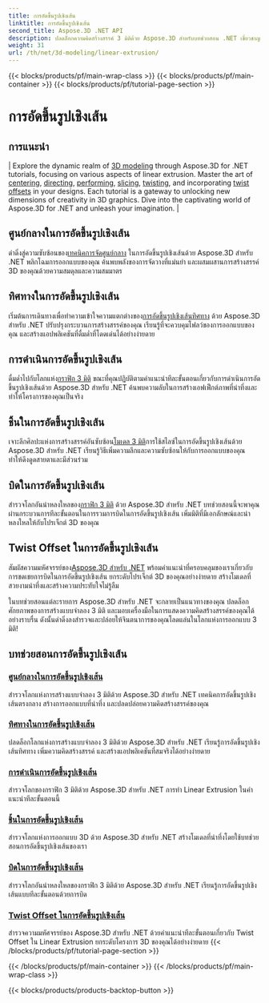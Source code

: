 ```yaml
---
title: การอัดขึ้นรูปเชิงเส้น
linktitle: การอัดขึ้นรูปเชิงเส้น
second_title: Aspose.3D .NET API
description: ปลดล็อกความคิดสร้างสรรค์ 3 มิติด้วย Aspose.3D สำหรับบทช่วยสอน .NET เชี่ยวชาญเทคนิคการอัดขึ้นรูปเชิงเส้น ปรับปรุงการออกแบบ และยกระดับโครงการของคุณได้อย่างง่ายดาย
weight: 31
url: /th/net/3d-modeling/linear-extrusion/
---
```


{{< blocks/products/pf/main-wrap-class >}}
{{< blocks/products/pf/main-container >}}
{{< blocks/products/pf/tutorial-page-section >}}

# การอัดขึ้นรูปเชิงเส้น

## การแนะนำ
| Explore the dynamic realm of [3D modeling](./center-in-linear-extrusion/) through Aspose.3D for .NET tutorials, focusing on various aspects of linear extrusion. Master the art of [centering](./center-in-linear-extrusion/), [directing](./direction-in-linear-extrusion/), [performing](./performing-linear-extrusion/), [slicing](./slices-in-linear-extrusion/), [twisting](./twist-in-linear-extrusion/), and incorporating [twist offsets](./twist-offset-in-linear-extrusion/) in your designs. Each tutorial is a gateway to unlocking new dimensions of creativity in 3D graphics. Dive into the captivating world of Aspose.3D for .NET and unleash your imagination. |

## ศูนย์กลางในการอัดขึ้นรูปเชิงเส้น
 ดำดิ่งสู่ความซับซ้อนของ[เทคนิคการจัดศูนย์กลาง](./center-in-linear-extrusion/) ในการอัดขึ้นรูปเชิงเส้นด้วย Aspose.3D สำหรับ .NET พลิกโฉมการออกแบบของคุณ ค้นพบพลังของการจัดวางที่แม่นยำ และผสมผสานการสร้างสรรค์ 3D ของคุณด้วยความสมดุลและความสมมาตร

## ทิศทางในการอัดขึ้นรูปเชิงเส้น
 เริ่มต้นการเดินทางเพื่อทำความเข้าใจความแตกต่างของ[การอัดขึ้นรูปเชิงเส้นทิศทาง](./direction-in-linear-extrusion/) ด้วย Aspose.3D สำหรับ .NET ปรับปรุงกระบวนการสร้างสรรค์ของคุณ เรียนรู้ที่จะควบคุมโฟลว์ของการออกแบบของคุณ และสร้างแอปพลิเคชันที่ดื่มด่ำที่โดดเด่นได้อย่างง่ายดาย

## การดำเนินการอัดขึ้นรูปเชิงเส้น
 ดื่มด่ำไปกับโลกแห่ง[กราฟิก 3 มิติ](./performing-linear-extrusion/) ขณะที่คุณปฏิบัติตามคำแนะนำทีละขั้นตอนเกี่ยวกับการดำเนินการอัดขึ้นรูปเชิงเส้นด้วย Aspose.3D สำหรับ .NET ค้นพบความลับในการสร้างเอฟเฟ็กต์ภาพที่น่าทึ่งและทำให้โครงการของคุณเป็นจริง

## ชิ้นในการอัดขึ้นรูปเชิงเส้น
 เจาะลึกศิลปะแห่งการสร้างสรรค์อันซับซ้อน[โมเดล 3 มิติ](./slices-in-linear-extrusion/)การใช้สไลซ์ในการอัดขึ้นรูปเชิงเส้นด้วย Aspose.3D สำหรับ .NET เรียนรู้วิธีเพิ่มความลึกและความซับซ้อนให้กับการออกแบบของคุณ ทำให้ดึงดูดสายตาและมีส่วนร่วม

## บิดในการอัดขึ้นรูปเชิงเส้น
 สำรวจโลกอันน่าหลงใหลของ[กราฟิก 3 มิติ](./twist-in-linear-extrusion/) ด้วย Aspose.3D สำหรับ .NET บทช่วยสอนนี้จะพาคุณผ่านกระบวนการทีละขั้นตอนในการรวมการบิดในการอัดขึ้นรูปเชิงเส้น เพิ่มมิติที่มีเอกลักษณ์และน่าหลงใหลให้กับโปรเจ็กต์ 3D ของคุณ

## Twist Offset ในการอัดขึ้นรูปเชิงเส้น
 สัมผัสความมหัศจรรย์ของ[Aspose.3D สำหรับ .NET](./twist-offset-in-linear-extrusion/) พร้อมคำแนะนำที่ครอบคลุมของเราเกี่ยวกับการชดเชยการบิดในการอัดขึ้นรูปเชิงเส้น ยกระดับโปรเจ็กต์ 3D ของคุณอย่างง่ายดาย สร้างโมเดลที่สวยงามน่าทึ่งและสร้างความประทับใจไม่รู้ลืม

ในบทช่วยสอนแต่ละรายการ Aspose.3D สำหรับ .NET จะกลายเป็นแนวทางของคุณ ปลดล็อกศักยภาพของการสร้างแบบจำลอง 3 มิติ และมอบเครื่องมือในการแสดงความคิดสร้างสรรค์ของคุณได้อย่างราบรื่น ดังนั้นดำดิ่งลงสำรวจและปล่อยให้จินตนาการของคุณโลดแล่นในโลกแห่งการออกแบบ 3 มิติ!
## บทช่วยสอนการอัดขึ้นรูปเชิงเส้น
### [ศูนย์กลางในการอัดขึ้นรูปเชิงเส้น](./center-in-linear-extrusion/)
สำรวจโลกแห่งการสร้างแบบจำลอง 3 มิติด้วย Aspose.3D สำหรับ .NET เทคนิคการอัดขึ้นรูปเชิงเส้นตรงกลาง สร้างการออกแบบที่น่าทึ่ง และปลดปล่อยความคิดสร้างสรรค์ของคุณ
### [ทิศทางในการอัดขึ้นรูปเชิงเส้น](./direction-in-linear-extrusion/)
ปลดล็อกโลกแห่งการสร้างแบบจำลอง 3 มิติด้วย Aspose.3D สำหรับ .NET เรียนรู้การอัดขึ้นรูปเชิงเส้นทิศทาง เพิ่มความคิดสร้างสรรค์ และสร้างแอปพลิเคชันที่สมจริงได้อย่างง่ายดาย
### [การดำเนินการอัดขึ้นรูปเชิงเส้น](./performing-linear-extrusion/)
สำรวจโลกของกราฟิก 3 มิติด้วย Aspose.3D สำหรับ .NET การทำ Linear Extrusion ในคำแนะนำทีละขั้นตอนนี้
### [ชิ้นในการอัดขึ้นรูปเชิงเส้น](./slices-in-linear-extrusion/)
สำรวจโลกแห่งการออกแบบ 3D ด้วย Aspose.3D สำหรับ .NET สร้างโมเดลที่น่าทึ่งโดยใช้บทช่วยสอนการอัดขึ้นรูปเชิงเส้นของเรา
### [บิดในการอัดขึ้นรูปเชิงเส้น](./twist-in-linear-extrusion/)
สำรวจโลกอันน่าหลงใหลของกราฟิก 3 มิติด้วย Aspose.3D สำหรับ .NET เรียนรู้การอัดขึ้นรูปเชิงเส้นแบบทีละขั้นตอนด้วยการบิด
### [Twist Offset ในการอัดขึ้นรูปเชิงเส้น](./twist-offset-in-linear-extrusion/)
สำรวจความมหัศจรรย์ของ Aspose.3D สำหรับ .NET ด้วยคำแนะนำทีละขั้นตอนเกี่ยวกับ Twist Offset ใน Linear Extrusion ยกระดับโครงการ 3D ของคุณได้อย่างง่ายดาย
{{< /blocks/products/pf/tutorial-page-section >}}

{{< /blocks/products/pf/main-container >}}
{{< /blocks/products/pf/main-wrap-class >}}

{{< blocks/products/products-backtop-button >}}
